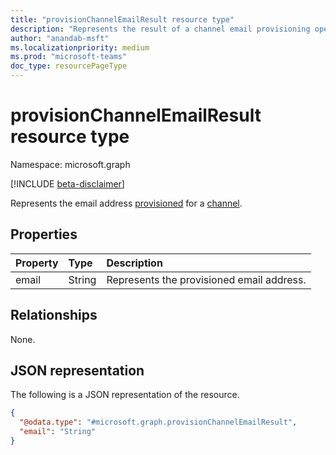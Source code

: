 ```yaml
---
title: "provisionChannelEmailResult resource type"
description: "Represents the result of a channel email provisioning operation."
author: "anandab-msft"
ms.localizationpriority: medium
ms.prod: "microsoft-teams"
doc_type: resourcePageType
---
```


# provisionChannelEmailResult resource type

Namespace: microsoft.graph

[!INCLUDE [beta-disclaimer](../../includes/beta-disclaimer.md)]

Represents the email address [provisioned](..\api\channel-provisionemail.md) for a [channel](channel.md).

## Properties
| Property | Type   | Description                               |
| :------- | :----- | :---------------------------------------- |
| email    | String | Represents the provisioned email address. |

## Relationships
None.

## JSON representation
The following is a JSON representation of the resource.
<!-- {
  "blockType": "resource",
  "@odata.type": "microsoft.graph.provisionChannelEmailResult"
}
-->
``` json
{
  "@odata.type": "#microsoft.graph.provisionChannelEmailResult",
  "email": "String"
}
```
